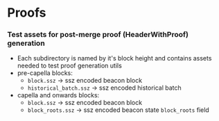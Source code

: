 # Proofs

### Test assets for post-merge proof (HeaderWithProof) generation
- Each subdirectory is named by it's block height and contains assets needed to test proof generation utils
- pre-capella blocks:
  - `block.ssz` -> ssz encoded beacon block
  - `historical_batch.ssz` -> ssz encoded historical batch
- capella and onwards blocks:
  - `block.ssz` -> ssz encoded beacon block
  - `block_roots.ssz` -> ssz encoded beacon state `block_roots` field
